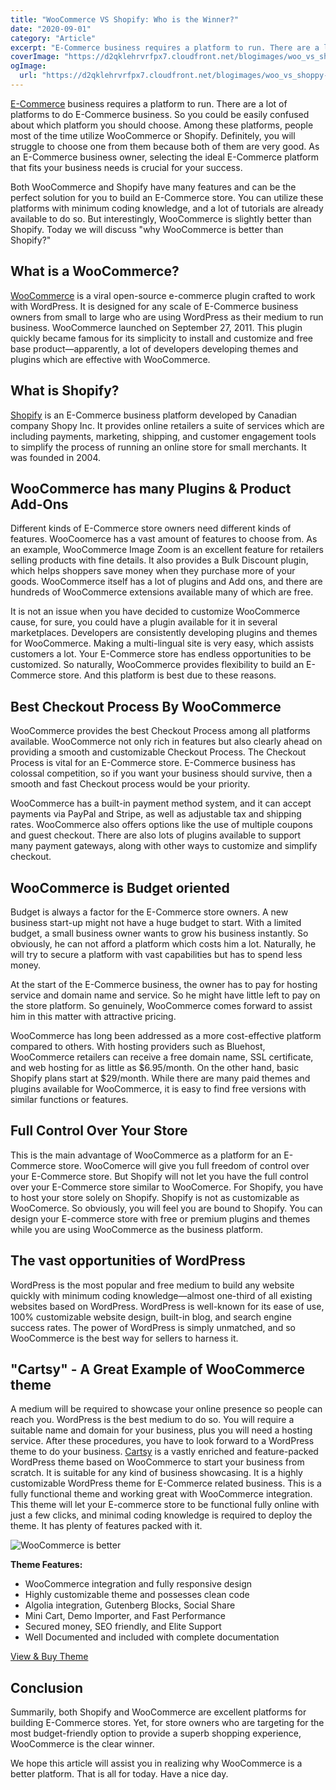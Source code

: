 ```yaml
---
title: "WooCommerce VS Shopify: Who is the Winner?"
date: "2020-09-01"
category: "Article"
excerpt: "E-Commerce business requires a platform to run. There are a lot of platforms to do E-Commerce business. So you could be easily confused about which platform you should choose. Among these platforms, people most of the time utilize WooCommerce or Shopify. Definitely, you will struggle to choose one from them because both of them are"
coverImage: "https://d2qklehrvrfpx7.cloudfront.net/blogimages/woo_vs_shoppy-1.png"
ogImage:
  url: "https://d2qklehrvrfpx7.cloudfront.net/blogimages/woo_vs_shoppy-1.png"
---
```


[E-Commerce](<https://searchcio.techtarget.com/definition/e-commerce#:~:text=E%2Dcommerce%20(electronic%20commerce)%20is%20the%20buying%20and%20selling,or%20consumer%2Dto%2Dbusiness.>) business requires a platform to run. There are a lot of platforms to do E-Commerce business. So you could be easily confused about which platform you should choose. Among these platforms, people most of the time utilize WooCommerce or Shopify. Definitely, you will struggle to choose one from them because both of them are very good. As an E-Commerce business owner, selecting the ideal E-Commerce platform that fits your business needs is crucial for your success.

Both WooCommerce and Shopify have many features and can be the perfect solution for you to build an E-Commerce store. You can utilize these platforms with minimum coding knowledge, and a lot of tutorials are already available to do so. But interestingly, WooCommerce is slightly better than Shopify. Today we will discuss "why WooCommerce is better than Shopify?"

## What is a WooCommerce?

[WooCommerce](https://en.wikipedia.org/wiki/WooCommerce) is a viral open-source e-commerce plugin crafted to work with WordPress. It is designed for any scale of E-Commerce business owners from small to large who are using WordPress as their medium to run business. WooCommerce launched on September 27, 2011. This plugin quickly became famous for its simplicity to install and customize and free base product—apparently, a lot of developers developing themes and plugins which are effective with WooCommerce.

## What is Shopify?

[Shopify](https://en.wikipedia.org/wiki/Shopify) is an E-Commerce business platform developed by Canadian company Shopy Inc. It provides online retailers a suite of services which are including payments, marketing, shipping, and customer engagement tools to simplify the process of running an online store for small merchants. It was founded in 2004.

## WooCommerce has many Plugins & Product Add-Ons

Different kinds of E-Commerce store owners need different kinds of features. WooCoomerce has a vast amount of features to choose from. As an example, WooCommerce Image Zoom is an excellent feature for retailers selling products with fine details. It also provides a Bulk Discount plugin, which helps shoppers save money when they purchase more of your goods. WooCommerce itself has a lot of plugins and Add ons, and there are hundreds of WooCommerce extensions available many of which are free.

It is not an issue when you have decided to customize WooCommerce cause, for sure, you could have a plugin available for it in several marketplaces. Developers are consistently developing plugins and themes for WooCommerce. Making a multi-lingual site is very easy, which assists customers a lot. Your E-Commerce store has endless opportunities to be customized. So naturally, WooCommerce provides flexibility to build an E-Commerce store. And this platform is best due to these reasons.

## Best Checkout Process By WooCommerce

WooCommerce provides the best Checkout Process among all platforms available. WooCommerce not only rich in features but also clearly ahead on providing a smooth and customizable Checkout Process. The Checkout Process is vital for an E-Commerce store. E-Commerce business has colossal competition, so if you want your business should survive, then a smooth and fast Checkout process would be your priority.

WooCommerce has a built-in payment method system, and it can accept payments via PayPal and Stripe, as well as adjustable tax and shipping rates. WooCommerce also offers options like the use of multiple coupons and guest checkout. There are also lots of plugins available to support many payment gateways, along with other ways to customize and simplify checkout.

## WooCommerce is Budget oriented

Budget is always a factor for the E-Commerce store owners. A new business start-up might not have a huge budget to start. With a limited budget, a small business owner wants to grow his business instantly. So obviously, he can not afford a platform which costs him a lot. Naturally, he will try to secure a platform with vast capabilities but has to spend less money.

At the start of the E-Commerce business, the owner has to pay for hosting service and domain name and service. So he might have little left to pay on the store platform. So genuinely, WooCommerce comes forward to assist him in this matter with attractive pricing.

WooCommerce has long been addressed as a more cost-effective platform compared to others. With hosting providers such as Bluehost, WooCommerce retailers can receive a free domain name, SSL certificate, and web hosting for as little as $6.95/month. On the other hand, basic Shopify plans start at $29/month. While there are many paid themes and plugins available for WooCommerce, it is easy to find free versions with similar functions or features.

## Full Control Over Your Store

This is the main advantage of WooCommerce as a platform for an E-Commerce store. WooComerce will give you full freedom of control over your E-Commerce store. But Shopify will not let you have the full control over your E-Commerce store similar to WooComerce. For Shopify, you have to host your store solely on Shopify. Shopify is not as customizable as WooComerce. So obviously, you will feel you are bound to Shopify. You can design your E-commerce store with free or premium plugins and themes while you are using WooCommerce as the business platform.

## The vast opportunities of WordPress

WordPress is the most popular and free medium to build any website quickly with minimum coding knowledge—almost one-third of all existing websites based on WordPress. WordPress is well-known for its ease of use, 100% customizable website design, built-in blog, and search engine success rates. The power of WordPress is simply unmatched, and so WooCommerce is the best way for sellers to harness it.

## "Cartsy" - A Great Example of WooCommerce theme

A medium will be required to showcase your online presence so people can reach you. WordPress is the best medium to do so. You will require a suitable name and domain for your business, plus you will need a hosting service. After these procedures, you have to look forward to a WordPress theme to do your business. [Cartsy](https://redq.io/cartsy) is a vastly enriched and feature-packed WordPress theme based on WooCommerce to start your business from scratch. It is suitable for any kind of business showcasing. It is a highly customizable WordPress theme for E-Commerce related business. This is a fully functional theme and working great with WooCommerce integration. This theme will let your E-commerce store to be functional fully online with just a few clicks, and minimal coding knowledge is required to deploy the theme. It has plenty of features packed with it.

![WooCommerce is better](https://d2qklehrvrfpx7.cloudfront.net/blogimages/woo_vs_shoppy-cartsy.png "WooCommerce is better")

**Theme Features:**

- WooCommerce integration and fully responsive design
- Highly customizable theme and possesses clean code
- Algolia integration, Gutenberg Blocks, Social Share
- Mini Cart, Demo Importer, and Fast Performance
- Secured money, SEO friendly, and Elite Support
- Well Documented and included with complete documentation

[View & Buy Theme ](https://redq.io/cartsy)

## Conclusion

Summarily, both Shopify and WooCommerce are excellent platforms for building E-Commerce stores. Yet, for store owners who are targeting for the most budget-friendly option to provide a superb shopping experience, WooCommerce is the clear winner.

We hope this article will assist you in realizing why WooCommerce is a better platform. That is all for today. Have a nice day.
